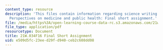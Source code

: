```yaml
---
content_type: resource
description: 'This files contain information regarding science writing and new media:
  Perspectives on medicine and public health: Final short assignment.'
file: /media/https%3A/open-learning-course-data-rc.s3.amazonaws.com/21w-034-science-writing-and-new-media-perspectives-on-medicine-and-public-health-fall-2016/e509d5fc23eed29fd940ceb2c608dd08_MIT21W_034F16_FinalShort.pdf
file_type: application/pdf
resourcetype: Document
title: 21W.034F16 Final Short Assignment
uid: e509d5fc-23ee-d29f-d940-ceb2c608dd08
---
```

